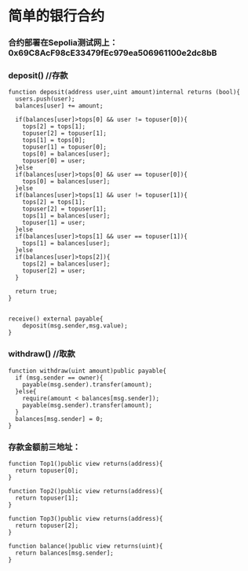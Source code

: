 <a name="J4blV"></a>
# 简单的银行合约 #
### 合约部署在Sepolia测试网上：0x69C8AcF98cE33479fEc979ea506961100e2dc8bB ###
### deposit()  //存款
```solidity
function deposit(address user,uint amount)internal returns (bool){
  users.push(user);
  balances[user] += amount;

  if(balances[user]>tops[0] && user != topuser[0]){
    tops[2] = tops[1];
    topuser[2] = topuser[1];
    tops[1] = tops[0];
    topuser[1] = topuser[0];
    tops[0] = balances[user];
    topuser[0] = user;
  }else
  if(balances[user]>tops[0] && user == topuser[0]){
    tops[0] = balances[user];
  }else
  if(balances[user]>tops[1] && user != topuser[1]){
    tops[2] = tops[1];
    topuser[2] = topuser[1];
    tops[1] = balances[user];
    topuser[1] = user;
  }else
  if(balances[user]>tops[1] && user == topuser[1]){
    tops[1] = balances[user];
  }else
  if(balances[user]>tops[2]){
    tops[2] = balances[user];
    topuser[2] = user;
  }

  return true;
}


receive() external payable{
    deposit(msg.sender,msg.value);
}
```
<a name="r0wN6"></a>
### withdraw()  //取款
```solidity
function withdraw(uint amount)public payable{
  if (msg.sender == owner){
    payable(msg.sender).transfer(amount);
  }else{
    require(amount < balances[msg.sender]);
    payable(msg.sender).transfer(amount);
  }
  balances[msg.sender] = 0;
}
```
<a name="Gm1Yk"></a>
### 存款金额前三地址：
```solidity
function Top1()public view returns(address){
  return topuser[0];
}

function Top2()public view returns(address){
  return topuser[1];
}

function Top3()public view returns(address){
  return topuser[2];
}

function balance()public view returns(uint){
  return balances[msg.sender];
}
```


